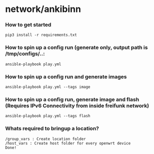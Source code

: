 # network/ankibinn

### How to get started

```
pip3 install -r requirements.txt
```

### How to spin up a config run (generate only, output path is /tmp/configs/..:

```
ansible-playbook play.yml
```

### How to spin up a config run and generate images

```
ansible-playbook play.yml --tags image
```

### How to spin up a config run, generate image and flash (Requires IPv6 Connectivity from inside freifunk network)

```
ansible-playbook play.yml --tags flash
```

### Whats required to bringup a location?

```
/group_vars : Create location folder
/host_vars : Create host folder for every openwrt device
Done!

```
